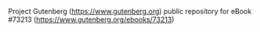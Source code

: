 Project Gutenberg (https://www.gutenberg.org) public repository
for eBook #73213 (https://www.gutenberg.org/ebooks/73213)
